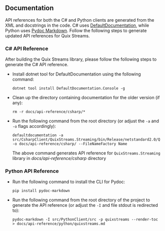 ## Documentation

API references for both the C# and Python clients are generated from the XML and docstrings in the code. C# uses [DefaultDocumentation](https://github.com/Doraku/DefaultDocumentation#Usage_DotnetTool), while Python uses [Pydoc Markdown](https://niklasrosenstein.github.io/pydoc-markdown/just-generate-me-some-markdown/). Follow the following steps to generate updated API references for Quix Streams.

### C# API Reference

After building the Quix Streams library, please follow the following steps to generate the C# API reference.

 - Install dotnet tool for DefaultDocumentation using the following command:
    ```
    dotnet tool install DefaultDocumentation.Console -g
    ```
- Clean up the directory containing documentation for the older version (if any):
    ```
    rm -r docs/api-reference/csharp/*
    ```
-  Run the following command from the root directory (or adjust the `-a` and `-o` flags accordingly):
    ```
    defaultdocumentation -a src/CsharpClient/QuixStreams.Streaming/bin/Release/netstandard2.0/QuixStreams.Streaming.dll -o docs/api-reference/csharp/ --FileNameFactory Name
    ```
    The above command generates API reference for `QuixStreams.Streaming` library in _docs/api-reference/csharp_ directory

### Python API Reference
 - Run the following command to install the CLI for Pydoc:
    ```
    pip install pydoc-markdown
    ```
- Run the following command from the root directory of the project to generate the API reference (or adjust the `-I` and file stdout is redirected to):
    ```
    pydoc-markdown -I src/PythonClient/src -p quixstreams --render-toc > docs/api-reference/python/quixstreams.md
    ```